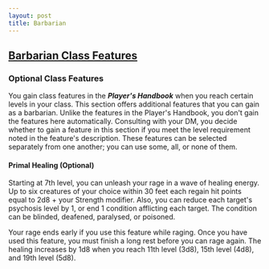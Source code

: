 ```yaml
---
layout: post
title: Barbarian
---
```


## [**Barbarian Class Features**](https://2014.5e.tools/classes.html#barbarian_phb)

### Optional Class Features

You gain class features in the ***Player's Handbook*** when you reach certain levels in your class. This section offers additional features that you can gain as a barbarian. Unlike the features in the Player's Handbook, you don't gain the features here automatically. Consulting with your DM, you decide whether to gain a feature in this section if you meet the level requirement noted in the feature's description. These features can be selected separately from one another; you can use some, all, or none of them.

#### **Primal Healing (Optional)**

Starting at 7th level, you can unleash your rage in a wave of healing energy. Up to six creatures of your choice within 30 feet each regain hit points equal to 2d8 + your Strength modifier. Also, you can reduce each target's psychosis level by 1, or end 1 condition afflicting each target. The condition can be blinded, deafened, paralysed, or poisoned.

Your rage ends early if you use this feature while raging. Once you have used this feature, you must finish a long rest before you can rage again. The healing increases by 1d8 when you reach 11th level (3d8), 15th level (4d8), and 19th level (5d8).
